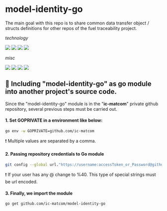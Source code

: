 # model-identity-go

The main goal with this repo is to share common data transfer object / structs definitions for other repos of the fuel traceability project.

_technology_

![](https://img.shields.io/badge/Tech-Golang-informational?style=flat&logo=Go&logoColor=white)
![](https://img.shields.io/badge/Tech-Json-informational?style=flat&logo=JSON&logoColor=white)
![](https://img.shields.io/badge/Tech-Blockchain-informational?style=flat&logo=Blockchain.com&logoColor=white)
![](https://img.shields.io/badge/Tech-Hyperledger-informational?style=flat&logo=Hyperledger&logoColor=white)

_misc_

![](https://img.shields.io/badge/build-passing-brightgreen?style=flat)
![](https://img.shields.io/badge/release-v0.0.0-inactive?style=flat)
![](https://img.shields.io/badge/coverage-90%25-green?style=flat)
![](https://img.shields.io/badge/reposize-0MB-inactive?style=flat)


## 📑 Including "model-identity-go" as go module into another project's source code.
Since the "model-identity-go" module is in the "**ic-matcom**" private github repository, several previous steps
must be carried out.

#### 1. Set GOPRIVATE in a environment like below: 

```bash
go env -w GOPRIVATE=github.com/ic-matcom
```
❗ Multiple values are separated by a comma.

#### 2. Passing repository credentials to Go module
```bash
git config --global url."https://username:accessToken_or_Password@github.com".insteadOf "https://github.com"
```
❗ If your user has any @ change to %40. This type of special strings must be url encoded.

#### 3. Finally, we import the module
```bash
go get github.com/ic-matcom/model-identity-go
```
